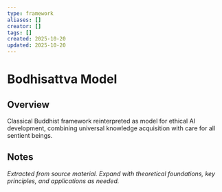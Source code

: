 ```yaml
---
type: framework
aliases: []
creator: []
tags: []
created: 2025-10-20
updated: 2025-10-20
---
```


# Bodhisattva Model

## Overview

Classical Buddhist framework reinterpreted as model for ethical AI development, combining universal knowledge acquisition with care for all sentient beings.

## Notes

*Extracted from source material. Expand with theoretical foundations, key principles, and applications as needed.*
